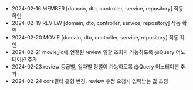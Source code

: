 - 2024-02-16 MEMBER [domain, dto, controller, service, repository] 작동 확인
- 2024-02-19 REVIEW [domain, dto, controller, service, repository] 작동 확인
- 2024-02-20 MOVIE [domain, dto, controller, service, repository] 작동 확인
- 2024-02-21 movie_id에 연결된 review 일괄 조회가 가능하도록 @Query 어노테이션 추가
- 2024-02-23 review 등급별, 일자별 정렬이 가능하도록 @Query 어노테이션 추가
- 2024-02-24 cors필터 유형 변경, review 수정 요청시 입력받는 값 조정
